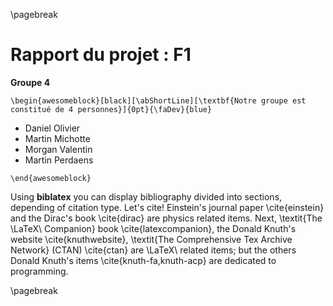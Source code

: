 \pagebreak

Rapport du projet : F1
=======================

**Groupe 4**

```{=latex}
\begin{awesomeblock}[black][\abShortLine][\textbf{Notre groupe est constitué de 4 personnes}]{0pt}{\faDev}{blue}
```

- Daniel Olivier
- Martin Michotte
- Morgan Valentin 
- Martin Perdaens

```{=latex}
\end{awesomeblock}
```

Using **biblatex** you can display bibliography divided into sections, depending of citation type. 
Let's cite! Einstein's journal paper \cite{einstein} and the Dirac's book \cite{dirac} are physics related items. 
Next, \textit{The \LaTeX\ Companion} book \cite{latexcompanion}, the Donald Knuth's website \cite{knuthwebsite}, \textit{The Comprehensive Tex Archive Network} (CTAN) \cite{ctan} are \LaTeX\ related items; but the others Donald Knuth's items \cite{knuth-fa,knuth-acp} are dedicated to programming. 


\pagebreak

